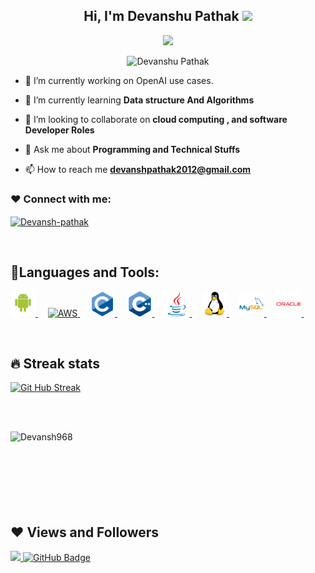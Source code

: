 <h2 align="center">
  Hi, I'm Devanshu Pathak
  <img src="https://media.giphy.com/media/hvRJCLFzcasrR4ia7z/giphy.gif" width="28">
</h2>

<p align="center">
  <a href="https://github.com/DenverCoder1/readme-typing-svg">
    <img src="https://readme-typing-svg.herokuapp.com/?lines=Passionate+Keen+Learner+with+a+passion+for+programming+and+;OpenAI+enthusiast&font=Fira%20Code&center=true&width=440&height=45&color=406df7&vCenter=true&size=22">
  </a>
</p>

<p align="center">
  <img src="https://your-image-url-here.jpg" alt="Devanshu Pathak">
</p>

- 🔭 I’m currently working on OpenAI use cases.

- 🌱 I’m currently learning **Data structure And Algorithms**

- 👯 I’m looking to collaborate on **cloud computing , and software Developer Roles**

- 💬 Ask me about **Programming and Technical Stuffs**

- 📫 How to reach me **devanshpathak2012@gmail.com**

<h3 align="left">❤ Connect with me:</h3>
<p align="left">
<a href="https://www.linkedin.com/in/devansh-pathak-861167191/" target="blank"><img align="center" src="https://raw.githubusercontent.com/rahuldkjain/github-profile-readme-generator/master/src/images/icons/Social/linked-in-alt.svg" alt="Devansh-pathak" height="30" width="40" /></a> 
</p>
&nbsp;

  ##  🚀Languages and Tools:
<p align="left"> <a href="https://developer.android.com" target="_blank"> <img src="https://raw.githubusercontent.com/devicons/devicon/master/icons/android/android-original-wordmark.svg" alt="android" width="40" height="40"/> </a>
   &nbsp;  &nbsp;
  <a href="https://aws.amazon.com/" target="_blank"> <img src="https://cdn.worldvectorlogo.com/logos/arduino-1.svg" alt="AWS" width="40" height="40"/> </a>
   &nbsp;  &nbsp;
  <a href="https://www.cprogramming.com/" target="_blank"> <img src="https://raw.githubusercontent.com/devicons/devicon/master/icons/c/c-original.svg" alt="c" width="40" height="40"/> </a>
   &nbsp;  &nbsp;
  <a href="https://www.w3schools.com/cpp/" target="_blank"> <img src="https://raw.githubusercontent.com/devicons/devicon/master/icons/cplusplus/cplusplus-original.svg" alt="cplusplus" width="40" height="40"/> </a>
   &nbsp;  &nbsp;
  <a href="https://www.java.com" target="_blank"> <img src="https://raw.githubusercontent.com/devicons/devicon/master/icons/java/java-original.svg" alt="java" width="40" height="40"/> </a>
   &nbsp;  &nbsp;
  <a href="https://www.linux.org/" target="_blank"> <img src="https://raw.githubusercontent.com/devicons/devicon/master/icons/linux/linux-original.svg" alt="linux" width="40" height="40"/> </a>
  &nbsp;  &nbsp;
  <a href="https://www.mysql.com/" target="_blank"> <img src="https://raw.githubusercontent.com/devicons/devicon/master/icons/mysql/mysql-original-wordmark.svg" alt="mysql" width="40" height="40"/> </a>
   &nbsp;  &nbsp;
  <a href="https://www.oracle.com/" target="_blank"> <img src="https://raw.githubusercontent.com/devicons/devicon/master/icons/oracle/oracle-original.svg" alt="oracle" width="40" height="40"/> </a>
  &nbsp;  &nbsp;
 </p>

&nbsp;  &nbsp;


## 🔥 Streak stats
<p align="left">
  <a href="https://github.com/DenverCoder1/github-readme-streak-stats">
    <img title="🔥 Git Hub Strea" alt="Git Hub Streak" src="https://github-readme-streak-stats.herokuapp.com/?user=Devansh968&theme=monokai-metallian&hide_border=false"/>
  </a>
</p>
&nbsp;  &nbsp;

<br/>
<br/>

<p><img align="left"  src="https://github-readme-stats.vercel.app/api/top-langs?username=Devansh968&theme=dark&show_icons=true&locale=en&layout=compact" alt="Devansh968" /></p>
<br/>
<br/>
<br/>
<br/>
<br/>
<br/>
<br/>


## ❤ Views and Followers
<a href="https://github.com/Meghna-DAS/github-profile-views-counter">
    <img src="https://komarev.com/ghpvc/?username=Devansh968">
</a>
<a href="https://github.com/Devansh968?tab=followers"><img src="https://img.shields.io/github/followers/bansalmukul-cse?label=Followers&style=social" alt="GitHub Badge"></a>
